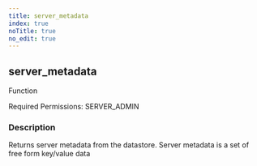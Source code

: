 ```yaml
---
title: server_metadata
index: true
noTitle: true
no_edit: true
---
```




<div class="vql_item"></div>


## server_metadata
<span class='vql_type label label-warning pull-right page-header'>Function</span>


Required Permissions: 
<span class="linkcolour label label-success">SERVER_ADMIN</span>

### Description

Returns server metadata from the datastore. Server metadata is a
set of free form key/value data


